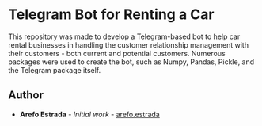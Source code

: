 # Telegram Bot for Renting a Car

This repository was made to develop a Telegram-based bot to help car rental businesses in handling the customer relationship management with their customers - both current and potential customers. Numerous packages were used to create the bot, such as Numpy, Pandas, Pickle, and the Telegram package itself.

## Author

* **Arefo Estrada** - *Initial work* - [arefo.estrada](https://github.com/arefo.estrada)